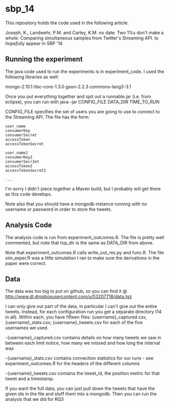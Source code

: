 sbp_14
=======

This repository holds the code used in the following article:

Joseph, K., Landwehr, P.M. and Carley, K.M. no date. 
Two 1%s don't make a whole: Comparing simultaneous samples from Twitter's Streaming API. 
to *hopefully* appear in SBP '14

Running the experiment
----------

The java code used to run the experiments is in experiment_code.  I used the following libraries as well:

mongo-2.10.1
hbc-core-1.3.0
gson-2.2.3
commons-lang3-3.1
 
Once you put everything together and spit out a runnable jar (i.e. from eclipse), you can run with
java -jar  CONFIG_FILE DATA_DIR TIME_TO_RUN

CONFIG_FILE specifies the set of users you are going to use to connect to the Streaming API.  The file has the form:
```
user_name
consumerKey
consumerSecret
accessToken
accessTokenSecret

user_name2
consumerKey2
consumerSecr2et
accessToken2
accessTokenSecret2

...
```

I'm sorry I didn't piece together a Maven build, but I probably will get there as this code develops.

Note also that you should have a mongodb instance running with no username or password in order to store the tweets.

Analysis Code
------------
The analysis code is run from experiment_outcomes.R.  The file is pretty well commented, but note that top_dir is the same as DATA_DIR from above.

Note that experiment_outcomes.R calls write_out_res.py and func.R.  The file sim_exper.R was a little simulation I ran to make sure the derivations in the paper were correct.



Data
-----
The data was too big to put on github, so you can find it @ http://www.dl.dropboxusercontent.com/u/53207718/data.tgz 

I can only give out part of the data, in particular I can't give out the entire tweets.  Instead, for each configuration run you get a separate directory (14 in all).
Within each, you have fifteen files: {username}\_captured.csv, {username}\_stats.csv, {username}\_tweets.csv for each of the five usernames we used.  

-{username}\_captured.csv contains details on how many tweets we saw in between each limit notice, how many we missed and how long the interval was

-{username}\_stats.csv contains connection statistics for our runs - see experiment_outcomes.R for the headers of the different columns

-{username}\_tweets.csv contains the tweet_id, the position metric for that tweet and a timestamp.

If you want the full data, you can just pull down the tweets that have the given ids in the file and stuff them into a mongodb.  Then you can run the analysis that we did for RQ3


